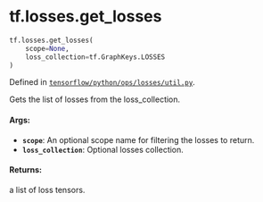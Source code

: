 <div itemscope itemtype="http://developers.google.com/ReferenceObject">
<meta itemprop="name" content="tf.losses.get_losses" />
</div>

# tf.losses.get_losses

``` python
tf.losses.get_losses(
    scope=None,
    loss_collection=tf.GraphKeys.LOSSES
)
```



Defined in [`tensorflow/python/ops/losses/util.py`](https://www.tensorflow.org/code/tensorflow/python/ops/losses/util.py).

Gets the list of losses from the loss_collection.

#### Args:

* <b>`scope`</b>: An optional scope name for filtering the losses to return.
* <b>`loss_collection`</b>: Optional losses collection.


#### Returns:

a list of loss tensors.